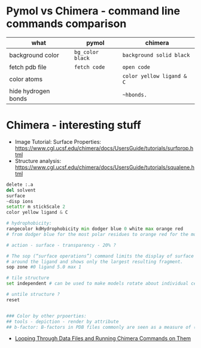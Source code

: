 # Pymol vs Chimera - command line commands comparison

| what| pymol | chimera |
|-------|-------|---------|
| background color | `bg_color black` | `background solid black` |
| fetch pdb file | `fetch code` | `open code` |
| color atoms | | `color yellow ligand & C` |
| hide hydrogen bonds | | `~hbonds.` |


# Chimera - interesting stuff

- Image Tutorial: Surface Properties: https://www.cgl.ucsf.edu/chimera/docs/UsersGuide/tutorials/surfprop.html
- Structure analysis: https://www.cgl.ucsf.edu/chimera/docs/UsersGuide/tutorials/squalene.html

```python
delete :.a
del solvent
surface
~disp ions
setattr m stickScale 2
color yellow ligand & C 

# hydrophobicity:
rangecolor kdHydrophobicity min dodger blue 0 white max orange red
# from dodger blue for the most polar residues to orange red for the most hydrophobic, with white in between

# action - surface - transparency - 20% ?

# The sop (“surface operations”) command limits the display of surface #0 to a 5.0-Å zone
# around the ligand and shows only the largest resulting fragment.
sop zone #0 ligand 5.0 max 1

# tile structure
set independent # can be used to make models rotate about individual centers

# untile structure ?
reset


### Color by other prpoerties:
## tools - depiction - render by attribute
## b-factor: B-factors in PDB files commonly are seen as a measure of (local) mobility in the (macro)molecule. 


```

- [Looping Through Data Files and Running Chimera Commands on Them](https://www.cgl.ucsf.edu/chimera/docs/ProgrammersGuide/basicPrimer.html)

